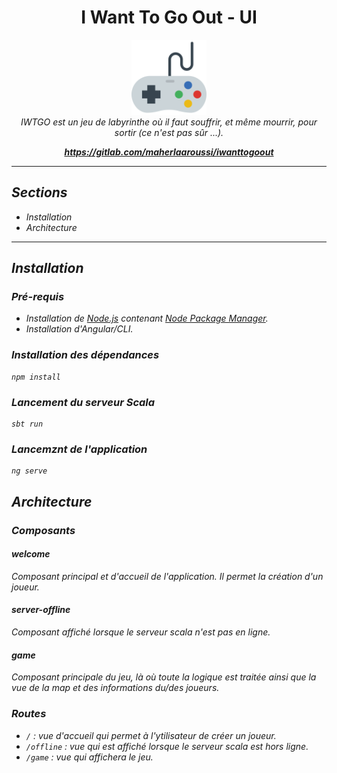 <h1 align="center">I Want To Go Out - UI</h1>

<p align="center">
  <img src="src/favicon.png" alt="iwtgo-ui-logo" width="120px" height="120px"/>
  <br>
  <i>IWTGO est un jeu de labyrinthe où il faut souffrir, et même mourrir, pour sortir (ce n'est pas sûr ...).
  <br>
</p>

<p align="center">
  <a href="https://gitlab.com/maherlaaroussi/iwanttogoout"><strong>https://gitlab.com/maherlaaroussi/iwanttogoout</strong></a>
  <br>
</p>

<hr>

## Sections

- Installation
- Architecture

<hr>

## Installation

### Pré-requis

- Installation de [Node.js] contenant [Node Package Manager][npm].
- Installation d'Angular/CLI.

### Installation des dépendances
```
npm install
```

### Lancement du serveur Scala
```
sbt run
```

### Lancemznt de l'application

```
ng serve
```

## Architecture

### Composants

#### welcome
Composant principal et d'accueil de l'application. Il permet la création d'un joueur.

#### server-offline
Composant affiché lorsque le serveur scala n'est pas en ligne.

#### game
Composant principale du jeu, là où toute la logique est traitée ainsi que la vue de la map et des informations du/des joueurs.


### Routes

- `/` : vue d'accueil qui permet à l'ytilisateur de créer un joueur.
- `/offline` : vue qui est affiché lorsque le serveur scala est hors ligne.
- `/game` : vue qui affichera le jeu.


[ng]: https://angular.io
[cli]: https://cli.angular.io/
[node.js]: https://nodejs.org/
[npm]: https://www.npmjs.com/get-npm
